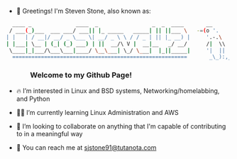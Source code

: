 - 🖖 Greetings! I'm Steven Stone, also known as:

  
```bash
  ____ _              ____  _                 _  _  ____       __
 / ___(_)___  ___ ___/ ___|| |_ _____   _____| || ||___ \   -=(o '.
| |   | / __|/ __/ _ \___ \| __/ _ \ \ / / _ | || |_ __) |     '.-.\
| |___| \__ | (_| (_) ___) | ||  __/\ V |  __|__   _/ __/      /|  \\
 \____|_|___/\___\___|____/ \__\___| \_/ \___|  |_||_____|     '|  ||
  =======================================================       _\_):,_
```
### $~~~~~~~~~~~~~$ Welcome to my Github Page!  



- 🔥 I’m interested in Linux and BSD systems, Networking/homelabbing, and Python
  
- 🧙‍♂️ I’m currently learning Linux Administration and AWS 
  
- 💯 I’m looking to collaborate on anything that I'm capable of contributing to in a meaningful way
  
- 🐧 You can reach me at sjstone91@tutanota.com

